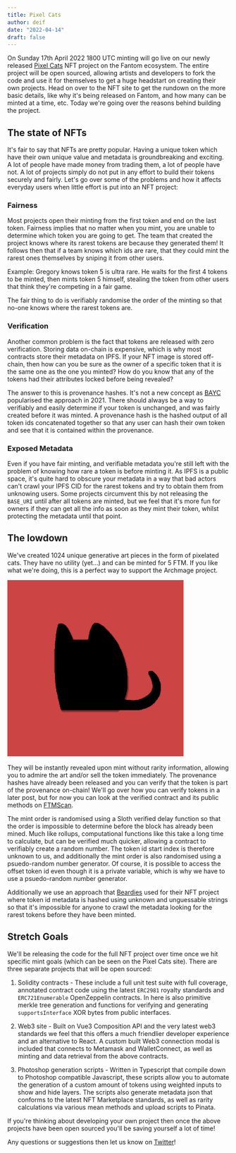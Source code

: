 ```yaml
---
title: Pixel Cats
author: deif
date: "2022-04-14"
draft: false
---
```


On Sunday 17th April 2022 1800 UTC minting will go live on our newly released [Pixel Cats](https://www.pixel-cats.art) NFT project on the Fantom ecosystem. The entire project will be open sourced, allowing artists and developers to fork the code and use it for themselves to get a huge headstart on creating their own projects. Head on over to the NFT site to get the rundown on the more basic details, like why it's being released on Fantom, and how many can be minted at a time, etc. Today we're going over the reasons behind building the project.

## The state of NFTs

It's fair to say that NFTs are pretty popular. Having a unique token which have their own unique value and metadata is groundbreaking and exciting. A lot of people have made money from trading them, a lot of people have not. A lot of projects simply do not put in any effort to build their tokens securely and fairly. Let's go over some of the problems and how it affects everyday users when little effort is put into an NFT project:

### Fairness

Most projects open their minting from the first token and end on the last token. Fairness implies that no matter when you mint, you are unable to determine which token you are going to get. The team that created the project knows where its rarest tokens are because they generated them! It follows then that if a team knows which ids are rare, that they could mint the rarest ones themselves by sniping it from other users.

Example: Gregory knows token 5 is ultra rare. He waits for the first 4 tokens to be minted, then mints token 5 himself, stealing the token from other users that think they're competing in a fair game.

The fair thing to do is verifiably randomise the order of the minting so that no-one knows where the rarest tokens are.

### Verification

Another common problem is the fact that tokens are released with zero verification. Storing data on-chain is expensive, which is why most contracts store their metadata on IPFS. If your NFT image is stored off-chain, then how can you be sure as the owner of a specific token that it is the same one as the one you minted? How do you know that any of the tokens had their attributes locked before being revealed?

The answer to this is provenance hashes. It's not a new concept as [BAYC](https://boredapeyachtclub.com/#/) popularised the approach in 2021. There should always be a way to verifiably and easily determine if your token is  unchanged, and was fairly created before it was minted. A provenance hash is the hashed output of all token ids concatenated together so that any user can hash their own token and see  that it is contained within the provenance.

### Exposed Metadata

Even if you have fair minting, and verifiable metadata you're still left with the problem of knowing how rare a token is before minting it. As IPFS is a public space, it's quite hard to obscure your metadata in a way that bad actors can't crawl your IPFS CID for the rarest tokens and try to obtain them from unknowing users. Some projects circumvent this by not releasing the `BASE_URI` until after all tokens are minted, but we feel that it's more fun for owners if they can get all the info as soon as they mint their token, whilst protecting the metadata until that point.

## The lowdown

We've created 1024 unique generative art pieces in the form of pixelated cats. They have no utility (yet...) and can be minted for 5 FTM. If you like what we're doing, this is a perfect way to support the Archmage project.

<img src="cats.gif" alt="Hidden cats" style="width:400px" />

They will be instantly revealed upon mint without rarity information, allowing you to admire the art and/or sell the token immediately. The provenance hashes have already been released and you can verify that the token is part of the provenance on-chain! We'll go over how you can verify tokens in a later post, but for now you can look at the verified contract and its public methods on [FTMScan](https://ftmscan.com/address/0x2bB70b039b6516AC754eA1de7A0F75C92069d74F).

The mint order is randomised using a Sloth verified delay function so that the order is impossible to determine before the block has already been mined. Much like rollups, computational functions like this take a long time to calculate, but can be verified much quicker, allowing a contract to verifiably create a random number. The token id start index is therefore unknown to us, and additionally the mint order is also randomised using a psuedo-random number generator. Of course, it is possible to access the offset token id even though it is a private variable, which is why we have to use a psuedo-random number generator.

Additionally we use an approach that [Beardies](https://medium.com/paint-swap-finance/announcing-beardies-6161a72ae3da) used for their NFT project where token id metadata is hashed using unknown and unguessable strings so that it's impossible for anyone to crawl the metadata looking for the rarest tokens before they have been minted.

## Stretch Goals

We'll be releasing the code for the full NFT project over time once we hit specific mint goals (which can be seen on the Pixel Cats site). There are three separate projects that will be open sourced:

1. Solidity contracts - These include a full unit test suite with full coverage, annotated contract code using the latest `ERC2981` royalty standards and `ERC721Enumerable` OpenZeppelin contracts. In here is also primitive merkle tree generation and functions for verifying and generating `supportsInterface` XOR bytes from public interfaces.

2. Web3 site - Built on Vue3 Composition API and the very latest web3 standards we feel that this offers a much friendlier developer experience and an alternative to React. A custom built Web3 connection modal is included that connects to Metamask and WalletConnect, as well as minting and data retrieval from the above contracts.

3. Photoshop generation scripts - Written in Typescript that compile down to Photoshop compatible Javascript, these scripts allow you to automate the generation of a custom amount of tokens using weighted inputs to show and hide layers. The scripts also generate metadata json that conforms to the latest NFT Marketplace standards, as well as rarity calculations via various mean methods and upload scripts to Pinata.

If you're thinking about developing your own project then once the above projects have been open sourced you'll be saving yourself a lot of time!

Any questions or suggestions then let us know on [Twitter](https://twitter.com/archmagefi_)!